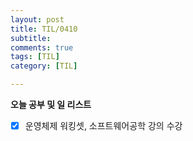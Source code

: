 ```yaml
---
layout: post
title: TIL/0410
subtitle: 
comments: true
tags: [TIL]
category: [TIL]

---
```

**오늘 공부 및  일 리스트**

 - [x] 운영체제 워킹셋, 소프트웨어공학 강의 수강
